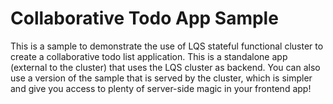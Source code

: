# Collaborative Todo App Sample

This is a sample to demonstrate the use of LQS stateful functional cluster to create a collaborative todo list application. This is a standalone app (external to the cluster) that uses the LQS cluster as backend. You can also use a version of the sample that is served by the cluster, which is simpler and give you access to plenty of server-side magic in your frontend app!

